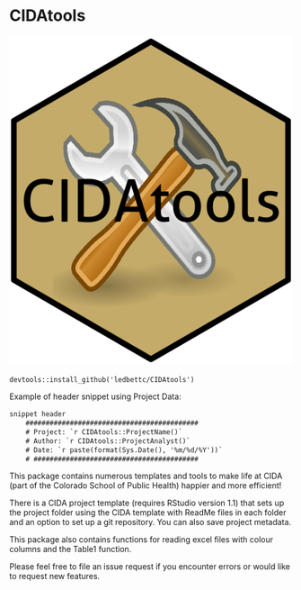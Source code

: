 # CIDAtools

![CIDAtools](inst/figures/CIDAtoolshex.png)

`devtools::install_github('ledbettc/CIDAtools')`

Example of header snippet using Project Data:
```
snippet header
	###########################################
	# Project: `r CIDAtools::ProjectName()`
	# Author: `r CIDAtools::ProjectAnalyst()`
	# Date: `r paste(format(Sys.Date(), '%m/%d/%Y'))`
	# #########################################
```
This package contains numerous templates and tools to make life at CIDA (part 
of the Colorado School of Public Health) happier and more efficient!

There is a CIDA project template (requires RStudio version 1.1) that sets up the
project folder using the CIDA template with ReadMe files in each folder and an 
option to set up a git repository. You can also save project metadata. 

This package also contains functions for reading excel files with colour columns
and the Table1 function. 

Please feel free to file an issue request if you encounter errors or would like 
to request new features.  
